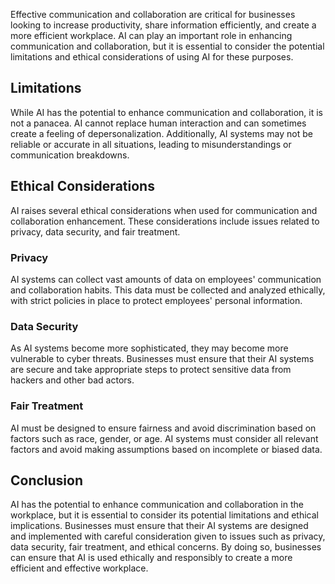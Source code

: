 
Effective communication and collaboration are critical for businesses looking to increase productivity, share information efficiently, and create a more efficient workplace. AI can play an important role in enhancing communication and collaboration, but it is essential to consider the potential limitations and ethical considerations of using AI for these purposes.

Limitations
-----------

While AI has the potential to enhance communication and collaboration, it is not a panacea. AI cannot replace human interaction and can sometimes create a feeling of depersonalization. Additionally, AI systems may not be reliable or accurate in all situations, leading to misunderstandings or communication breakdowns.

Ethical Considerations
----------------------

AI raises several ethical considerations when used for communication and collaboration enhancement. These considerations include issues related to privacy, data security, and fair treatment.

### Privacy

AI systems can collect vast amounts of data on employees' communication and collaboration habits. This data must be collected and analyzed ethically, with strict policies in place to protect employees' personal information.

### Data Security

As AI systems become more sophisticated, they may become more vulnerable to cyber threats. Businesses must ensure that their AI systems are secure and take appropriate steps to protect sensitive data from hackers and other bad actors.

### Fair Treatment

AI must be designed to ensure fairness and avoid discrimination based on factors such as race, gender, or age. AI systems must consider all relevant factors and avoid making assumptions based on incomplete or biased data.

Conclusion
----------

AI has the potential to enhance communication and collaboration in the workplace, but it is essential to consider its potential limitations and ethical implications. Businesses must ensure that their AI systems are designed and implemented with careful consideration given to issues such as privacy, data security, fair treatment, and ethical concerns. By doing so, businesses can ensure that AI is used ethically and responsibly to create a more efficient and effective workplace.

